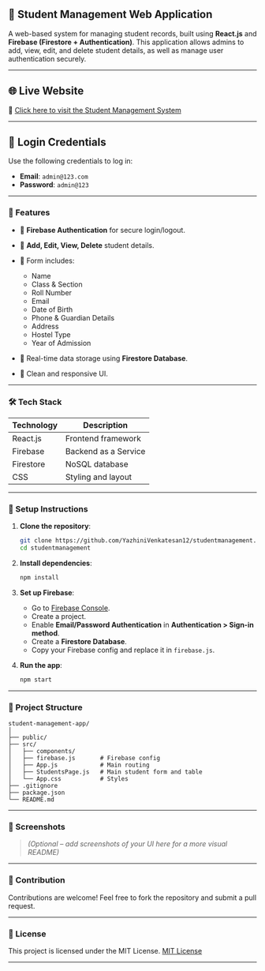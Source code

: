 ## 📘 Student Management Web Application

A web-based system for managing student records, built using **React.js** and **Firebase (Firestore + Authentication)**. This application allows admins to add, view, edit, and delete student details, as well as manage user authentication securely.

---
## 🌐 Live Website

🔗 [Click here to visit the Student Management System](https://student-management-e1305.web.app/)

---

## 🔐 Login Credentials

Use the following credentials to log in:

- **Email**: `admin@123.com`
- **Password**: `admin@123`

---
### 🚀 Features

* 🔐 **Firebase Authentication** for secure login/logout.
* 🧾 **Add, Edit, View, Delete** student details.
* 📄 Form includes:

  * Name
  * Class & Section
  * Roll Number
  * Email
  * Date of Birth
  * Phone & Guardian Details
  * Address
  * Hostel Type
  * Year of Admission
* 📁 Real-time data storage using **Firestore Database**.
* 🎨 Clean and responsive UI.

---

### 🛠️ Tech Stack

| Technology | Description          |
| ---------- | -------------------- |
| React.js   | Frontend framework   |
| Firebase   | Backend as a Service |
| Firestore  | NoSQL database       |
| CSS        | Styling and layout   |

---

### 🔧 Setup Instructions

1. **Clone the repository**:

   ```bash
   git clone https://github.com/YazhiniVenkatesan12/studentmanagement.git
   cd studentmanagement
   ```

2. **Install dependencies**:

   ```bash
   npm install
   ```

3. **Set up Firebase**:

   * Go to [Firebase Console](https://console.firebase.google.com/).
   * Create a project.
   * Enable **Email/Password Authentication** in **Authentication > Sign-in method**.
   * Create a **Firestore Database**.
   * Copy your Firebase config and replace it in `firebase.js`.

4. **Run the app**:

   ```bash
   npm start
   ```

---

### 📁 Project Structure

```
student-management-app/
│
├── public/
├── src/
│   ├── components/
│   ├── firebase.js       # Firebase config
│   ├── App.js            # Main routing
│   ├── StudentsPage.js   # Main student form and table
│   └── App.css           # Styles
├── .gitignore
├── package.json
└── README.md
```

---

### 📸 Screenshots

> *(Optional – add screenshots of your UI here for a more visual README)*

---

### 🤝 Contribution

Contributions are welcome! Feel free to fork the repository and submit a pull request.

---

### 📄 License

This project is licensed under the MIT License.
[MIT License](https://choosealicense.com/licenses/mit/)

---


